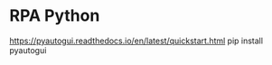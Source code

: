 # RPA Python
<!-- https://www.youtube.com/watch?v=MeOUl7ZjJRM -->

https://pyautogui.readthedocs.io/en/latest/quickstart.html
pip install pyautogui
